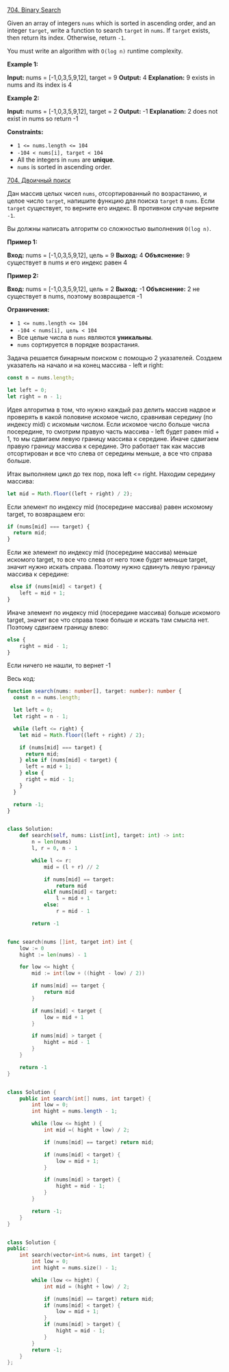 [704. Binary Search](https://leetcode.com/problems/binary-search/)

Given an array of integers `nums` which is sorted in ascending order, and an integer `target`, write a function to search `target` in `nums`. If `target` exists, then return its index. Otherwise, return `-1`.

You must write an algorithm with `O(log n)` runtime complexity.

**Example 1:**

**Input:** nums = [-1,0,3,5,9,12], target = 9
**Output:** 4
**Explanation:** 9 exists in nums and its index is 4

**Example 2:**

**Input:** nums = [-1,0,3,5,9,12], target = 2
**Output:** -1
**Explanation:** 2 does not exist in nums so return -1

**Constraints:**

- `1 <= nums.length <= 104`
- `-104 < nums[i], target < 104`
- All the integers in `nums` are **unique**.
- `nums` is sorted in ascending order.

[704. Двоичный поиск](https://leetcode.com/problems/binary-search/)

Дан массив целых чисел `nums`, отсортированный по возрастанию, и целое число `target`, напишите функцию для поиска `target` в `nums`. Если `target` существует, то верните его индекс. В противном случае верните `-1`.

Вы должны написать алгоритм со сложностью выполнения `O(log n)`.

**Пример 1:**

**Вход:** nums = [-1,0,3,5,9,12], цель = 9
**Выход:** 4
**Объяснение:** 9 существует в nums и его индекс равен 4

**Пример 2:**

**Вход:** nums = [-1,0,3,5,9,12], цель = 2
**Выход:** -1
**Объяснение:** 2 не существует в nums, поэтому возвращается -1

**Ограничения:**

- `1 <= nums.length <= 104`
- `-104 < nums[i], цель < 104`
- Все целые числа в `nums` являются **уникальны**.
- `nums` сортируется в порядке возрастания.

Задача решается бинарным поиском с помощью 2 указателей.
Создаем указатель на начало и на конец массива - left и right:

```typescript
const n = nums.length;

let left = 0;
let right = n - 1;
```

Идея алгоритма в том, что нужно каждый раз делить массив надвое и проверять в какой половине искомое число, сравнивая середину (по индексу mid) с искомым числом. Если искомое число больше числа посередине, то смотрим правую часть массива - left будет равен mid + 1, то мы сдвигаем левую границу массива к середине. Иначе сдвигаем правую границу массива к середине. Это работает так как массив отсортирован и все что слева от середины меньше, а все что справа больше.

Итак выполняем цикл до тех пор, пока left <= right. Находим середину массива:

```typescript
let mid = Math.floor((left + right) / 2);
```

Если элемент по индексу mid (посередине массива) равен искомому target, то возвращаем его:

```typescript
if (nums[mid] === target) {
  return mid;
}
```

Если же элемент по индексу mid (посередине массива) меньше искомого target, то все что слева от него тоже будет меньше target, значит нужно искать справа. Поэтому нужно сдвинуть левую границу массива к середине:

```typescript
 else if (nums[mid] < target) {
	left = mid + 1;
}
```

Иначе элемент по индексу mid (посередине массива) больше искомого target, значит все что справа тоже больше и искать там смысла нет. Поэтому сдвигаем границу влево:

```typescript
else {
	right = mid - 1;
}
```

Если ничего не нашли, то вернет -1

Весь код:

```typescript
function search(nums: number[], target: number): number {
  const n = nums.length;

  let left = 0;
  let right = n - 1;

  while (left <= right) {
    let mid = Math.floor((left + right) / 2);

    if (nums[mid] === target) {
      return mid;
    } else if (nums[mid] < target) {
      left = mid + 1;
    } else {
      right = mid - 1;
    }
  }

  return -1;
}
```

```py

class Solution:
    def search(self, nums: List[int], target: int) -> int:
        n = len(nums)
        l, r = 0, n - 1

        while l <= r:
            mid = (l + r) // 2

            if nums[mid] == target:
                return mid
            elif nums[mid] < target:
                l = mid + 1
            else:
                r = mid - 1

        return -1

```

```go

func search(nums []int, target int) int {
    low := 0
    hight := len(nums) - 1

    for low <= hight {
        mid := int(low + ((hight - low) / 2))

        if nums[mid] == target {
            return mid
        }

        if nums[mid] < target {
            low = mid + 1
        }

        if nums[mid] > target {
            hight = mid - 1
        }
    }

    return -1
}

```

```java

class Solution {
    public int search(int[] nums, int target) {
        int low = 0;
        int hight = nums.length - 1;

        while (low <= hight ) {
            int mid =( hight + low) / 2;

            if (nums[mid] == target) return mid;

            if (nums[mid] < target) {
                low = mid + 1;
            }

            if (nums[mid] > target) {
                hight = mid - 1;
            }
        }

        return -1;
    }
}

```

```cpp

class Solution {
public:
    int search(vector<int>& nums, int target) {
        int low = 0;
        int hight = nums.size() - 1;

        while (low <= hight) {
            int mid = (hight + low) / 2;

            if (nums[mid] == target) return mid;
            if (nums[mid] < target) {
                low = mid + 1;
            }
            if (nums[mid] > target) {
                hight = mid - 1;
            }
        }
        return -1;
    }
};

```
